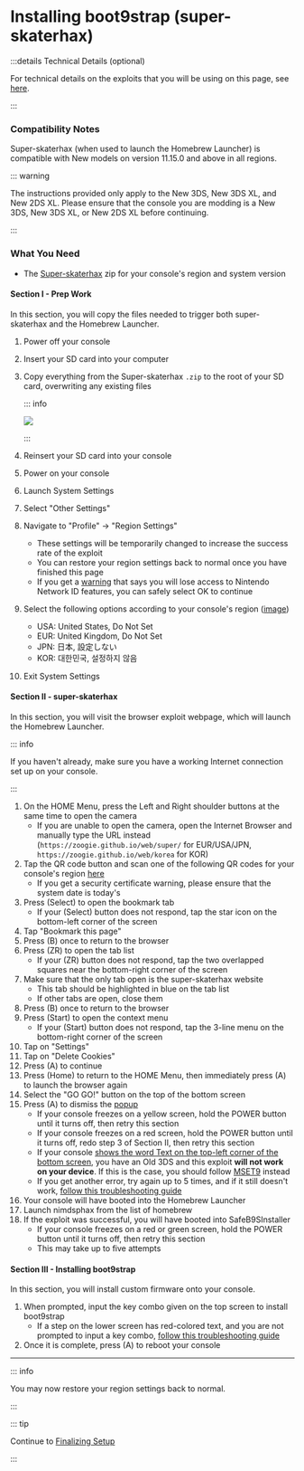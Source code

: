 # Installing boot9strap (super-skaterhax)

:::details Technical Details (optional)

For technical details on the exploits that you will be using on this page, see [here](https://github.com/zoogie/super-skaterhax).

:::

### Compatibility Notes

Super-skaterhax (when used to launch the Homebrew Launcher) is compatible with New models on version 11.15.0 and above in all regions.

::: warning

The instructions provided only apply to the New 3DS, New 3DS XL, and New 2DS XL. Please ensure that the console you are modding is a New 3DS, New 3DS XL, or New 2DS XL before continuing.

:::

### What You Need

- The [Super-skaterhax](https://skater.nintendohomebrew.com) zip for your console's region and system version

#### Section I - Prep Work

In this section, you will copy the files needed to trigger both super-skaterhax and the Homebrew Launcher.

1. Power off your console

2. Insert your SD card into your computer

3. Copy everything from the Super-skaterhax `.zip` to the root of your SD card, overwriting any existing files

   ::: info

   ![](/images/screenshots/skaterhax/skater-root-layout.png)

   :::

4. Reinsert your SD card into your console

5. Power on your console

6. Launch System Settings

7. Select "Other Settings"

8. Navigate to "Profile" -> "Region Settings"
   - These settings will be temporarily changed to increase the success rate of the exploit
   - You can restore your region settings back to normal once you have finished this page
   - If you get a [warning](/images/screenshots/skaterhax/country-change-notice.png) that says you will lose access to Nintendo Network ID features, you can safely select OK to continue

9. Select the following options according to your console's region ([image](/images/screenshots/skaterhax/skater-lang.png))
   - USA: United States, Do Not Set
   - EUR: United Kingdom, Do Not Set
   - JPN: 日本, 設定しない
   - KOR: 대한민국, 설정하지 않음

10. Exit System Settings

#### Section II - super-skaterhax

In this section, you will visit the browser exploit webpage, which will launch the Homebrew Launcher.

::: info

If you haven't already, make sure you have a working Internet connection set up on your console.

:::

1. On the HOME Menu, press the Left and Right shoulder buttons at the same time to open the camera
   - If you are unable to open the camera, open the Internet Browser and manually type the URL instead (`https://zoogie.github.io/web/super/` for EUR/USA/JPN, `https://zoogie.github.io/web/korea` for KOR)
2. Tap the QR code button and scan one of the following QR codes for your console's region [here](https://user-images.githubusercontent.com/28328903/226086338-585bfdac-0aac-44c0-b413-89206d2815d8.png)
   - If you get a security certificate warning, please ensure that the system date is today's
3. Press (Select) to open the bookmark tab
   - If your (Select) button does not respond, tap the star icon on the bottom-left corner of the screen
4. Tap "Bookmark this page"
5. Press (B) once to return to the browser
6. Press (ZR) to open the tab list
   - If your (ZR) button does not respond, tap the two overlapped squares near the bottom-right corner of the screen
7. Make sure that the only tab open is the super-skaterhax website
   - This tab should be highlighted in blue on the tab list
   - If other tabs are open, close them
8. Press (B) once to return to the browser
9. Press (Start) to open the context menu
   - If your (Start) button does not respond, tap the 3-line menu on the bottom-right corner of the screen
10. Tap on "Settings"
11. Tap on "Delete Cookies"
12. Press (A) to continue
13. Press (Home) to return to the HOME Menu, then immediately press (A) to launch the browser again
14. Select the "GO GO!" button on the top of the bottom screen
15. Press (A) to dismiss the [popup](/images/screenshots/skaterhax/skater-popup.png)
    - If your console freezes on a yellow screen, hold the POWER button until it turns off, then retry this section
    - If your console freezes on a red screen, hold the POWER button until it turns off, redo step 3 of Section II, then retry this section
    - If your console [shows the word Text on the top-left corner of the bottom screen](/images/screenshots/skaterhax/skater-old3ds.png), you have an Old 3DS and this exploit **will not work on your device**. If this is the case, you should follow [MSET9](installing-boot9strap-\(mset9\)) instead
    - If you get another error, try again up to 5 times, and if it still doesn't work, [follow this troubleshooting guide](troubleshooting-super-skaterhax)
16. Your console will have booted into the Homebrew Launcher
17. Launch nimdsphax from the list of homebrew
18. If the exploit was successful, you will have booted into SafeB9SInstaller
    - If your console freezes on a red or green screen, hold the POWER button until it turns off, then retry this section
    - This may take up to five attempts

#### Section III - Installing boot9strap

In this section, you will install custom firmware onto your console.

1. When prompted, input the key combo given on the top screen to install boot9strap
   - If a step on the lower screen has red-colored text, and you are not prompted to input a key combo, [follow this troubleshooting guide](troubleshooting-super-skaterhax)
2. Once it is complete, press (A) to reboot your console

<!--@include: ./_include/configure-luma3ds.md -->

<!--@include: ./_include/luma3ds-installed-note.md -->

___

::: info

You may now restore your region settings back to normal.

:::

::: tip

Continue to [Finalizing Setup](finalizing-setup)

:::
